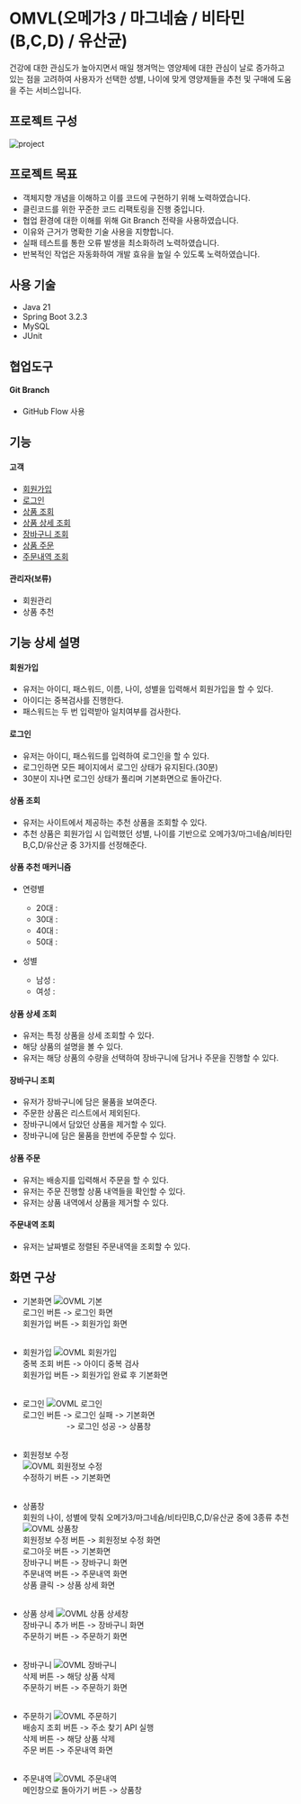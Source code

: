 # OMVL(오메가3 / 마그네슘 / 비타민(B,C,D) / 유산균)
건강에 대한 관심도가 높아지면서 매일 챙겨먹는 영양제에 대한 관심이 날로 증가하고 있는 점을 고려하여 사용자가 선택한 성별, 나이에 맞게 영양제들을 추천 및 구매에 도움을 주는 서비스입니다.


## 프로젝트 구성
![project](https://github.com/seok5182/omvl/assets/155522475/1af46058-6953-4468-9422-55f49cf5071e)


## 프로젝트 목표
- 객체지향 개념을 이해하고 이를 코드에 구현하기 위해 노력하였습니다.
- 클린코드를 위한 꾸준한 코드 리팩토링을 진행 중입니다.
- 협업 환경에 대한 이해를 위해 Git Branch 전략을 사용하였습니다.
- 이유와 근거가 명확한 기술 사용을 지향합니다.
- 실패 테스트를 통한 오류 발생을 최소화하려 노력하였습니다.
- 반복적인 작업은 자동화하여 개발 효유을 높일 수 있도록 노력하였습니다.


## 사용 기술
- Java 21
- Spring Boot 3.2.3
- MySQL
- JUnit


## 협업도구
#### Git Branch
  - GitHub Flow 사용


## 기능
#### 고객
- [회원가입](#회원가입)
- [로그인](#로그인)
- [상품 조회](#상품조회)
- [상품 상세 조회](#상품상세조회)
- [장바구니 조회](#장바구니조회)
- [상품 주문](#상품주문)
- [주문내역 조회](#주문내역조회)

#### 관리자(보류)
- 회원관리
- 상품 추천


## 기능 상세 설명
#### 회원가입
- 유저는 아이디, 패스워드, 이름, 나이, 성별을 입력해서 회원가입을 할 수 있다.
- 아이디는 중복검사를 진행한다.
- 패스워드는 두 번 입력받아 일치여부를 검사한다.

#### 로그인
- 유저는 아이디, 패스워드를 입력하여 로그인을 할 수 있다.
- 로그인하면 모든 페이지에서 로그인 상태가 유지된다.(30분)
- 30분이 지나면 로그인 상태가 풀리며 기본화면으로 돌아간다.

#### 상품 조회
- 유저는 사이트에서 제공하는 추천 상품을 조회할 수 있다.
- 추천 상품은 회원가입 시 입력했던 성별, 나이를 기반으로 오메가3/마그네슘/비타민B,C,D/유산균 중 3가지를 선정해준다.

#### 상품 추천 매커니즘
- 연령별
  - 20대 :
  - 30대 :
  - 40대 :
  - 50대 :

- 성별
  - 남성 :
  - 여성 :

#### 상품 상세 조회
- 유저는 특정 상품을 상세 조회할 수 있다.
- 해당 상품의 설명을 볼 수 있다.
- 유저는 해당 상품의 수량을 선택하여 장바구니에 담거나 주문을 진행할 수 있다.

#### 장바구니 조회
- 유저가 장바구니에 담은 물품을 보여준다.
- 주문한 상품은 리스트에서 제외된다.
- 장바구니에서 담았던 상품을 제거할 수 있다.
- 장바구니에 담은 물품을 한번에 주문할 수 있다.

#### 상품 주문
- 유저는 배송지를 입력해서 주문을 할 수 있다.
- 유저는 주문 진행할 상품 내역들을 확인할 수 있다.
- 유저는 상품 내역에서 상품을 제거할 수 있다.

#### 주문내역 조회
- 유저는 날짜별로 정렬된 주문내역을 조회할 수 있다.


## 화면 구상
- 기본화면
![OVML  기본](https://github.com/f-lab-edu/omvl/assets/155522475/0fe16b5a-7e81-4bd5-bde6-ce99915162d6)<br>
로그인 버튼 -> 로그인 화면<br>
회원가입 버튼 -> 회원가입 화면<br><br>

- 회원가입
![OVML  회원가입](https://github.com/f-lab-edu/omvl/assets/155522475/f4808c8d-c00e-44d3-ac72-27d4a69a86ed)<br>
중복 조회 버튼 -> 아이디 중복 검사<br>
회원가입 버튼 -> 회원가입 완료 후 기본화면<br><br>

- 로그인
![OVML  로그인](https://github.com/f-lab-edu/omvl/assets/155522475/eb19130e-995a-4519-85c4-ee42df1f117b)<br>
로그인 버튼 -> 로그인 실패 -> 기본화면<br>
&emsp;&emsp;&emsp;&emsp;&emsp;&nbsp;&nbsp;-> 로그인 성공 -> 상품창<br><br>

- 회원정보 수정<br>
![OVML  회원정보 수정](https://github.com/f-lab-edu/omvl/assets/155522475/6426671b-0bd5-41b3-bd1f-239f007a930d)<br>
수정하기 버튼 -> 기본화면<br><br>

- 상품창<br>
회원의 나이, 성별에 맞춰 오메가3/마그네슘/비타민B,C,D/유산균 중에 3종류 추천<br>
![OVML  상품창](https://github.com/f-lab-edu/omvl/assets/155522475/c6080701-8354-4806-a82f-20782c875f25)<br>
회원정보 수정 버튼 -> 회원정보 수정 화면<br>
로그아웃 버튼 -> 기본화면<br>
장바구니 버튼 -> 장바구니 화면<br>
주문내역 버튼 -> 주문내역 화면<br>
상품 클릭 -> 상품 상세 화면<br><br>

- 상품 상세
![OVML  상품 상세창](https://github.com/f-lab-edu/omvl/assets/155522475/8f52671c-56b6-4b65-880f-da35b44bb982)<br>
장바구니 추가 버튼 -> 장바구니 화면<br>
주문하기 버튼 -> 주문하기 화면<br><br>

- 장바구니
![OVML  장바구니](https://github.com/f-lab-edu/omvl/assets/155522475/3f9dd64a-fb5b-43c9-bdd3-f23d68acfb19)<br>
삭제 버튼 -> 해당 상품 삭제<br>
주문하기 버튼 -> 주문하기 화면<br><br>

- 주문하기
![OVML  주문하기](https://github.com/f-lab-edu/omvl/assets/155522475/7d1829d8-6133-4226-844f-098e698af529)<br>
배송지 조회 버튼 -> 주소 찾기 API 실행<br>
삭제 버튼 -> 해당 상품 삭제<br>
주문 버튼 -> 주문내역 화면<br><br>

- 주문내역
![OVML  주문내역](https://github.com/f-lab-edu/omvl/assets/155522475/0b5301a4-d87c-40de-9e4d-12ed30723f13)<br>
메인창으로 돌아가기 버튼 -> 상품창<br>
